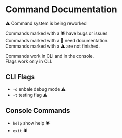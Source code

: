 # Command Documentation

:warning: Command system is being reworked<br>

Commands marked with a :spider: have bugs or issues<br>
Commands marked with a :newspaper: need documentation.<br>
Commands marked with a :warning: are not finished.<br>

Commands work in CLI and in the console.<br>
Flags work only in CLI.

## CLI Flags

- `-d` enbale debug mode :warning:
- `-t` testing flag :warning:

## Console Commands

- `help` show help :spider:
- `exit` :spider: